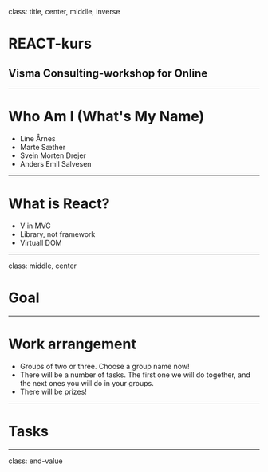 class: title, center, middle, inverse

# REACT-kurs
## Visma Consulting-workshop for Online

---

# Who Am I (What's My Name)

* Line Årnes
* Marte Sæther
* Svein Morten Drejer
* Anders Emil Salvesen

---

# What is React?

* V in MVC 
* Library, not framework
* Virtuall DOM

---
class: middle, center

# Goal

---

# Work arrangement

* Groups of two or three. Choose a group name now!
* There will be a number of tasks. The first one we will do together, and the next ones you will do in your groups.
* There will be prizes!

---

# Tasks



---
class: end-value